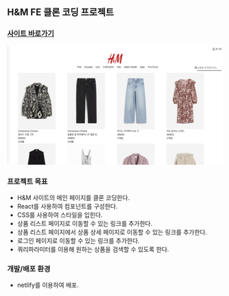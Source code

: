 ## H&M FE 클론 코딩 프로젝트

### [사이트 바로가기](https://hnm-yh.netlify.app)

![캡쳐](/public/screenshot.png)

### 프로젝트 목표

- H&M 사이트의 메인 페이지를 클론 코딩한다.
- React를 사용하여 컴포넌트를 구성한다.
- CSS를 사용하여 스타일을 입힌다.
- 상품 리스트 페이지로 이동할 수 있는 링크를 추가한다.
- 상품 리스트 페이지에서 상품 상세 페이지로 이동할 수 있는 링크를 추가한다.
- 로그인 페이지로 이동할 수 있는 링크를 추가한다.
- 쿼리파라미터를 이용해 원하는 상품을 검색할 수 있도록 한다.

### 개발/배포 환경

- netlify를 이용하여 배포.
